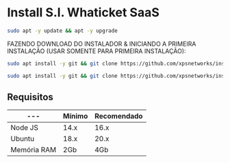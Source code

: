 # Install S.I. Whaticket SaaS

```bash
sudo apt -y update && apt -y upgrade
```

FAZENDO DOWNLOAD DO INSTALADOR & INICIANDO A PRIMEIRA INSTALAÇÃO (USAR SOMENTE PARA PRIMEIRA INSTALAÇÃO):

```bash
sudo apt install -y git && git clone https://github.com/xpsnetworks/install_siwhaticket_saas.git install_whaticket && sudo chmod -R 777 install_whaticket  && cd install_whaticket  && sudo ./install_primaria
```
```bash
sudo apt install -y git && git clone https://github.com/xpsnetworks/install_siwhaticket_saas.git install_whaticket && sudo chmod -R 777 install_whaticket  && cd install_whaticket  && sudo ./install_instancia
```

## Requisitos

| --- | Mínimo | Recomendado |
| --- | --- | --- |
| Node JS | 14.x | 16.x |
| Ubuntu | 18.x | 20.x |
| Memória RAM | 2Gb | 4Gb |  

